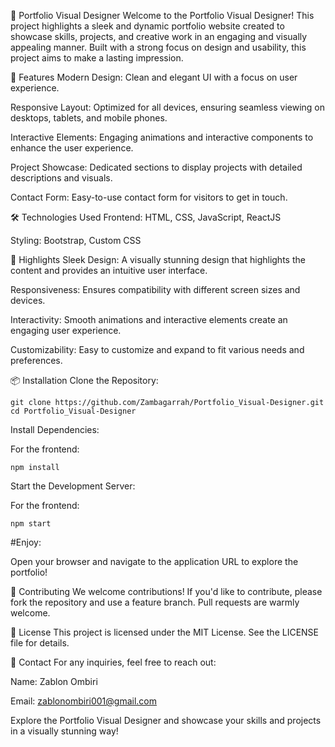 🎨 Portfolio Visual Designer
Welcome to the Portfolio Visual Designer! This project highlights a sleek and dynamic portfolio website created to showcase skills, projects, and creative work in an engaging and visually appealing manner. Built with a strong focus on design and usability, this project aims to make a lasting impression.

🚀 Features
Modern Design: Clean and elegant UI with a focus on user experience.

Responsive Layout: Optimized for all devices, ensuring seamless viewing on desktops, tablets, and mobile phones.

Interactive Elements: Engaging animations and interactive components to enhance the user experience.

Project Showcase: Dedicated sections to display projects with detailed descriptions and visuals.

Contact Form: Easy-to-use contact form for visitors to get in touch.

🛠️ Technologies Used
Frontend: HTML, CSS, JavaScript, ReactJS

Styling: Bootstrap, Custom CSS

🌟 Highlights
Sleek Design: A visually stunning design that highlights the content and provides an intuitive user interface.

Responsiveness: Ensures compatibility with different screen sizes and devices.

Interactivity: Smooth animations and interactive elements create an engaging user experience.

Customizability: Easy to customize and expand to fit various needs and preferences.

📦 Installation
Clone the Repository:

```
git clone https://github.com/Zambagarrah/Portfolio_Visual-Designer.git
cd Portfolio_Visual-Designer
```
Install Dependencies:

For the frontend:

```
npm install
```
Start the Development Server:

For the frontend:


```
npm start
```
#Enjoy:

Open your browser and navigate to the application URL to explore the portfolio!

🤝 Contributing
We welcome contributions! If you'd like to contribute, please fork the repository and use a feature branch. Pull requests are warmly welcome.

📄 License
This project is licensed under the MIT License. See the LICENSE file for details.

📧 Contact
For any inquiries, feel free to reach out:

Name: Zablon Ombiri 

Email: zablonombiri001@gmail.com

Explore the Portfolio Visual Designer and showcase your skills and projects in a visually stunning way!
